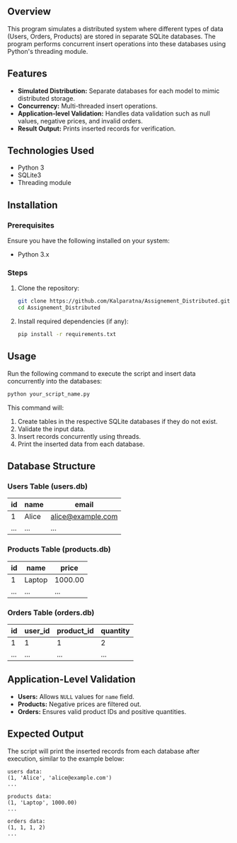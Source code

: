 

## Overview
This program simulates a distributed system where different types of data (Users, Orders, Products) are stored in separate SQLite databases. The program performs concurrent insert operations into these databases using Python's threading module.

## Features
- **Simulated Distribution:** Separate databases for each model to mimic distributed storage.
- **Concurrency:** Multi-threaded insert operations.
- **Application-level Validation:** Handles data validation such as null values, negative prices, and invalid orders.
- **Result Output:** Prints inserted records for verification.

## Technologies Used
- Python 3
- SQLite3
- Threading module

## Installation
### Prerequisites
Ensure you have the following installed on your system:
- Python 3.x

### Steps
1. Clone the repository:
   ```bash
   git clone https://github.com/Kalparatna/Assignement_Distributed.git
   cd Assignement_Distributed
   ```
2. Install required dependencies (if any):
   ```bash
   pip install -r requirements.txt
   ```

## Usage
Run the following command to execute the script and insert data concurrently into the databases:

```bash
python your_script_name.py
```

This command will:
1. Create tables in the respective SQLite databases if they do not exist.
2. Validate the input data.
3. Insert records concurrently using threads.
4. Print the inserted data from each database.

## Database Structure
### Users Table (users.db)
| id | name  | email            |
|----|-------|-----------------|
| 1  | Alice | alice@example.com|
| ...| ...   | ...              |

### Products Table (products.db)
| id | name       | price  |
|----|------------|--------|
| 1  | Laptop     | 1000.00|
| ...| ...        | ...    |

### Orders Table (orders.db)
| id | user_id | product_id | quantity |
|----|---------|------------|----------|
| 1  | 1       | 1          | 2        |
| ...| ...     | ...        | ...      |

## Application-Level Validation
- **Users:** Allows `NULL` values for `name` field.
- **Products:** Negative prices are filtered out.
- **Orders:** Ensures valid product IDs and positive quantities.

## Expected Output
The script will print the inserted records from each database after execution, similar to the example below:

```
users data:
(1, 'Alice', 'alice@example.com')
...

products data:
(1, 'Laptop', 1000.00)
...

orders data:
(1, 1, 1, 2)
...
```


